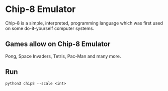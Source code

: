 # Chip-8 Emulator

Chip-8 is a simple, interpreted, programming language which was first used on
some do-it-yourself computer systems.

## Games allow on Chip-8 Emulator

Pong, Space Invaders, Tetris, Pac-Man and many more.

## Run

  `python3 chip8 --scale <int>`
